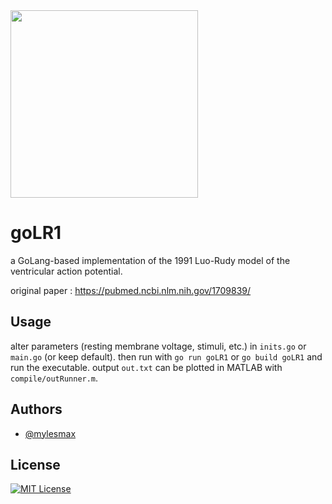 <img src="https://i.imgur.com/8omBgvc.png" width="300" height="300">

# goLR1

a GoLang-based implementation of the 1991 Luo-Rudy model of the ventricular action potential.

original paper : https://pubmed.ncbi.nlm.nih.gov/1709839/

## Usage

alter parameters (resting membrane voltage, stimuli, etc.) in ``inits.go`` or ``main.go`` (or keep default). then run with
```go run goLR1```
or ``go build goLR1`` and run the executable. output ``out.txt`` can be plotted in MATLAB with ``compile/outRunner.m``.

## Authors

- [@mylesmax](https://www.github.com/mylesmax)

## License

[![MIT License](https://img.shields.io/badge/License-MIT-green.svg)](https://choosealicense.com/licenses/mit/)
